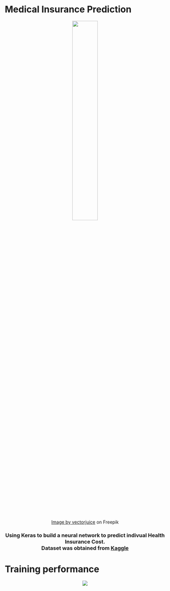 # Medical Insurance Prediction

<p align="center">
<img src="https://user-images.githubusercontent.com/31932673/202038947-cb7c02c5-e5b4-4eba-9b93-c19ddb7942b1.jpg" width="40%"/>
<br/>
<a href="https://www.freepik.com/free-vector/ai-use-healthcare-abstract-concept-illustration_12291048.htm#query=data%20prediction%20medical&position=2&from_view=search&track=sph">Image by vectorjuice</a> on Freepik
</p>

<h3 align="center">Using Keras to build a neural network to predict indivual Health Insurance Cost.<br/>Dataset was obtained from <a href="https://www.kaggle.com/datasets/mirichoi0218/insurance">Kaggle</a></h3>

# Training performance
<p align="center">
<img src="https://user-images.githubusercontent.com/31932673/202038629-10644d40-cb8a-4890-84ad-fd69d0a9e7d1.png" />
<p>

